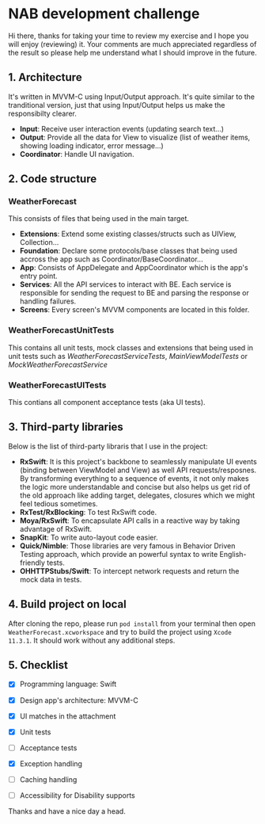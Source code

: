 # NAB development challenge

Hi there, thanks for taking your time to review my exercise and I hope you will enjoy (reviewing) it. Your comments are much appreciated regardless of the result so please help me understand what I should improve in the future.

## 1. Architecture
It's written in MVVM-C using Input/Output approach. It's quite similar to the tranditional version, just that using Input/Output helps us make the responsibilty clearer. 
- **Input**: Receive user interaction events (updating search text...)
- **Output**: Provide all the data for View to visualize (list of weather items, showing loading indicator, error message...)
- **Coordinator**: Handle UI navigation.

## 2. Code structure
### WeatherForecast
This consists of files that being used in the main target.
- **Extensions**: Extend some existing classes/structs such as UIView, Collection...
- **Foundation**: Declare some protocols/base classes that being used accross the app such as Coordinator/BaseCoordinator...
- **App**: Consists of AppDelegate and AppCoordinator which is the app's entry point.
- **Services**: All the API services to interact with BE. Each service is responsible for sending the request to BE and parsing the response or handling failures. 
- **Screens**: Every screen's MVVM components are located in this folder.

### WeatherForecastUnitTests
This contains all unit tests, mock classes and extensions that being used in unit tests such as *WeatherForecastServiceTests*, *MainViewModelTests* or *MockWeatherForecastService*

### WeatherForecastUITests
This contians all component acceptance tests (aka UI tests). 

## 3. Third-party libraries
Below is the list of third-party libraris that I use in the project:
- **RxSwift**: It is this project's backbone to seamlessly manipulate UI events (binding between ViewModel and View) as well API requests/resposnes. By transforming everything to a sequence of events, it not only makes the logic more understandable and concise but also helps us get rid of the old approach like adding target, delegates, closures which we might feel tedious sometimes.
- **RxTest/RxBlocking**: To test RxSwift code.
- **Moya/RxSwift**: To encapsulate API calls in a reactive way by taking advantage of RxSwift.
- **SnapKit**: To write auto-layout code easier.
- **Quick/Nimble**: Those libraries are very famous in Behavior Driven Testing approach, which provide an powerful syntax to write English-friendly tests.
- **OHHTTPStubs/Swift**: To intercept network requests and return the mock data in tests.

## 4. Build project on local
After cloning the repo, please run `pod install` from your terminal then open `WeatherForecast.xcworkspace` and try to build the project using `Xcode 11.3.1`. It should work without any additional steps.

## 5. Checklist
- [x] Programming language: Swift

- [x] Design app's architecture: MVVM-C 

- [x] UI matches in the attachment 

- [x] Unit tests

- [ ] Acceptance tests

- [x] Exception handling

- [ ] Caching handling

- [ ] Accessibility for Disability supports

Thanks and have a nice day a head.
